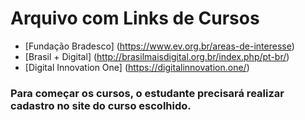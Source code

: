 # Arquivo com Links de Cursos 

 - [Fundação Bradesco] (https://www.ev.org.br/areas-de-interesse)
 - [Brasil + Digital] (http://brasilmaisdigital.org.br/index.php/pt-br/)
 - [Digital Innovation One] (https://digitalinnovation.one/)

 ### Para começar os cursos, o estudante precisará realizar cadastro no site do curso escolhido.

